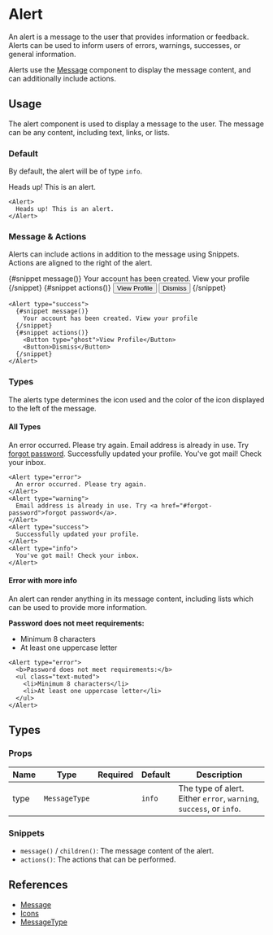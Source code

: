 <script lang="ts">
import Alert from '$lib/components/Alert.svelte'
import Button from '$lib/components/Button.svelte'
import DocsExample from '$lib/components/utils/DocsExample.svelte'
</script>

# Alert

An alert is a message to the user that provides information or feedback. Alerts can be used to inform users of errors, warnings, successes, or general information.

Alerts use the [Message](/docs/components/message) component to display the message content, and can additionally include actions.

## Usage

The alert component is used to display a message to the user. The message can be any content, including text, links, or lists.

### Default

By default, the alert will be of type `info`.

<DocsExample>
  <Alert>
    Heads up! This is an alert.
  </Alert>
</DocsExample>

```svelte
<Alert>
  Heads up! This is an alert.
</Alert>
```

### Message & Actions

Alerts can include actions in addition to the message using Snippets. Actions are aligned to the right of the alert.

<DocsExample>
  <Alert type="success">
    {#snippet message()}
      Your account has been created. View your profile
    {/snippet}
    {#snippet actions()}
      <Button type="ghost">View Profile</Button>
      <Button>Dismiss</Button>
    {/snippet}
  </Alert>
</DocsExample>

```svelte
<Alert type="success">
  {#snippet message()}
    Your account has been created. View your profile
  {/snippet}
  {#snippet actions()}
    <Button type="ghost">View Profile</Button>
    <Button>Dismiss</Button>
  {/snippet}
</Alert>
```

### Types

The alerts type determines the icon used and the color of the icon displayed to the left of the message.

#### All Types

<DocsExample>
  <Alert type="error">
    An error occurred. Please try again.
  </Alert>
  <Alert type="warning">
    Email address is already in use. Try <a href="#forgot-password">forgot password</a>.
  </Alert>
  <Alert type="success">
    Successfully updated your profile.
  </Alert>
  <Alert type="info">
    You've got mail! Check your inbox.
  </Alert>
</DocsExample>

```svelte
<Alert type="error">
  An error occurred. Please try again.
</Alert>
<Alert type="warning">
  Email address is already in use. Try <a href="#forgot-password">forgot password</a>.
</Alert>
<Alert type="success">
  Successfully updated your profile.
</Alert>
<Alert type="info">
  You've got mail! Check your inbox.
</Alert>
```

#### Error with more info

An alert can render anything in its message content, including lists which can be used to provide more information.

<DocsExample>
  <Alert type="error">
    <b>Password does not meet requirements:</b>
    <ul class="text-muted">
      <li>Minimum 8 characters</li>
      <li>At least one uppercase letter</li>
    </ul>
  </Alert>
</DocsExample>

```svelte
<Alert type="error">
  <b>Password does not meet requirements:</b>
  <ul class="text-muted">
    <li>Minimum 8 characters</li>
    <li>At least one uppercase letter</li>
  </ul>
</Alert>
```

## Types

### Props

| Name | Type          | Required | Default | Description                                                         |
| ---- | ------------- | -------- | ------- | ------------------------------------------------------------------- |
| type | `MessageType` |          | `info`  | The type of alert. Either `error`, `warning`, `success`, or `info`. |

### Snippets

- `message()` / `children()`: The message content of the alert.
- `actions()`: The actions that can be performed.

## References

- [Message](/docs/components/message)
- [Icons](/docs/design/icons)
- [MessageType](/docs/types/message#messagetype)
